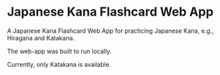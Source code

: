 # Japanese Kana Flashcard Web App

A Japanese Kana Flashcard Web App for practicing Japanese Kana, e.g., Hiragana and Katakana.

The web-app was built to run locally.

Currently, only Katakana is available.